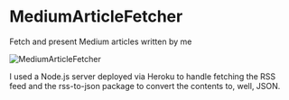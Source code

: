 # MediumArticleFetcher
Fetch and present Medium articles written by me


![MediumArticleFetcher](https://media.giphy.com/media/fX7led2wjJJE5hiEAE/giphy.gif)



I used a Node.js server deployed via Heroku to handle fetching the RSS feed and the rss-to-json package to convert the contents to, well, JSON.

